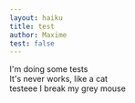 ```yaml
---
layout: haiku
title: test
author: Maxime
test: false
---
```


I'm doing some tests<br>
It's never works, like a cat<br>
testeee I break my grey mouse<br>
